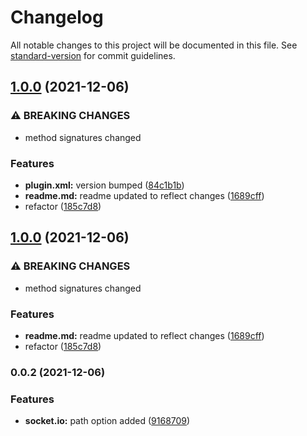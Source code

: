 # Changelog

All notable changes to this project will be documented in this file. See [standard-version](https://github.com/conventional-changelog/standard-version) for commit guidelines.

## [1.0.0](https://github-eatie/eatie-in/cordova-plugin-socketIO/compare/v0.0.2...v1.0.0) (2021-12-06)


### ⚠ BREAKING CHANGES

* method signatures changed

### Features

* **plugin.xml:** version bumped ([84c1b1b](https://github-eatie/eatie-in/cordova-plugin-socketIO/commit/84c1b1b54fc1aa860dae582549f91b628ce6b68a))
* **readme.md:** readme updated to reflect changes ([1689cff](https://github-eatie/eatie-in/cordova-plugin-socketIO/commit/1689cff3c78f74142229019c1bea3350374bce7b))
* refactor ([185c7d8](https://github-eatie/eatie-in/cordova-plugin-socketIO/commit/185c7d8b808c703a2b285eaa3c2bfc1ae76f8b2a))

## [1.0.0](https://github-eatie/eatie-in/cordova-plugin-socketIO/compare/v0.0.2...v1.0.0) (2021-12-06)


### ⚠ BREAKING CHANGES

* method signatures changed

### Features

* **readme.md:** readme updated to reflect changes ([1689cff](https://github-eatie/eatie-in/cordova-plugin-socketIO/commit/1689cff3c78f74142229019c1bea3350374bce7b))
* refactor ([185c7d8](https://github-eatie/eatie-in/cordova-plugin-socketIO/commit/185c7d8b808c703a2b285eaa3c2bfc1ae76f8b2a))

### 0.0.2 (2021-12-06)


### Features

* **socket.io:** path option added ([9168709](https://github-eatie/eatie-in/cordova-plugin-socketIO/commit/91687093b4b5feeefc3ad115b01cdde486039d4f))
